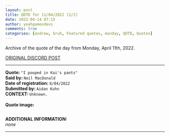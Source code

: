 ```yaml
---
layout: post
title: QOTD for 11/04/2022 (2/2)
date: 2022-04-14 07:15
author: yeahgamesdevs
comments: true
categories: [andrew, bruh, Featured quotes, monday, QOTD, Quotes]
---
```

<!-- wp:paragraph -->
<p>Archive of the quote of the day from Monday, April 11th, 2022. </p>
<!-- /wp:paragraph -->

<!-- wp:buttons {"layout":{"type":"flex","justifyContent":"left"}} -->
<div class="wp-block-buttons"><!-- wp:button {"textColor":"vivid-cyan-blue","align":"center","style":{"border":{"radius":"18px"}},"className":"is-style-fill"} -->
<div class="wp-block-button aligncenter is-style-fill"><a class="wp-block-button__link has-vivid-cyan-blue-color has-text-color wp-element-button" href="https://discord.com/channels/887052880782176266/958100064079839303/963398947064381450" style="border-radius:18px;">ORIGINAL DISCORD POST</a></div>
<!-- /wp:button --></div>
<!-- /wp:buttons -->

<!-- wp:separator {"align":"center","className":"is-style-wide"} -->
<hr class="wp-block-separator aligncenter has-alpha-channel-opacity is-style-wide" />
<!-- /wp:separator -->

<!-- wp:paragraph -->
<p><strong>Quote: </strong><code>"I pooped in Kai's pants"</code><br><strong>Said by: </strong><code>Neil MacDonald</code><br><strong>Date of registration: </strong><code>8/04/2022</code> <br><strong>Submitted by: </strong><code>Aidan Kuhn</code><br><strong>CONTEXT: </strong><code>Unknown.</code><br><br><strong>Quote image:</strong></p>
<!-- /wp:paragraph -->

<!-- wp:image {"id":338,"sizeSlug":"large","linkDestination":"none"} -->
<figure class="wp-block-image size-large"><img src="https://yeaharchives.files.wordpress.com/2022/04/image-60.png?w=410" alt="" class="wp-image-338" /></figure>
<!-- /wp:image -->

<!-- wp:paragraph -->
<p><strong>ADDITIONAL INFORMATION:</strong><br><em>none</em></p>
<!-- /wp:paragraph -->

<!-- wp:separator {"className":"is-style-wide"} -->
<hr class="wp-block-separator has-alpha-channel-opacity is-style-wide" />
<!-- /wp:separator -->
